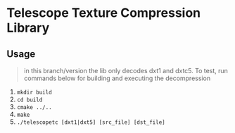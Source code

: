 
# Telescope Texture Compression Library

## Usage
 > in this branch/version the lib only decodes dxt1 and dxtc5. To test, run commands below for building and executing the decompression 
 
 1. `mkdir build`
 2. `cd build`
 3. `cmake ../..`
 4. `make`
 5. `./telescopetc [dxt1|dxt5] [src_file] [dst_file]`